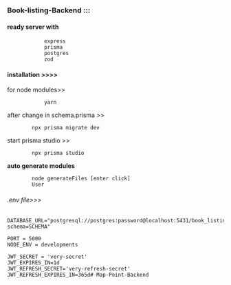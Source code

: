 ### Book-listing-Backend :::


#### ready server with 

                express
                prisma 
                postgres
                zod 



#### installation >>>>


for node modules>>

                yarn

after change in schema.prisma >>

            npx prisma migrate dev

start prisma studio >>
    
            npx prisma studio

**auto generate modules**

            node generateFiles [enter click]
            User
###### .env file>>>

    DATABASE_URL="postgresql://postgres:password@localhost:5431/book_listing?schema=SCHEMA"

    PORT = 5000
    NODE_ENV = developments

    JWT_SECRET = 'very-secret'
    JWT_EXPIRES_IN=1d
    JWT_REFRESH_SECRET='very-refresh-secret'
    JWT_REFRESH_EXPIRES_IN=365d#   M a p - P o i n t - B a c k e n d  
 